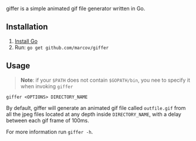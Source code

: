 giffer is a simple animated gif file generator written in Go.

## Installation
1. [Install Go](https://golang.org/doc/install#install)
2. Run: `go get github.com/marcov/giffer`

## Usage

> **Note**: if your `$PATH` does not contain `$GOPATH/bin`, you nee to specify it when invoking `giffer`

```
giffer <OPTIONS> DIRECTORY_NAME
```

By default, giffer will generate an animated gif file called `outfile.gif` from
all the jpeg files located at any depth inside `DIRECTORY_NAME`, with a delay
between each gif frame of 100ms.

For more information run `giffer -h`.

